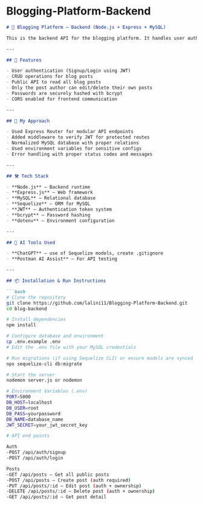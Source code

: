 # Blogging-Platform-Backend


```markdown
# 📝 Blogging Platform – Backend (Node.js + Express + MySQL)

This is the backend API for the blogging platform. It handles user authentication, post management, and ensures proper authorization using JSON Web Tokens (JWT).

---

## 🚀 Features

- User authentication (Signup/Login using JWT)
- CRUD operations for blog posts
- Public API to read all blog posts
- Only the post author can edit/delete their own posts
- Passwords are securely hashed with bcrypt
- CORS enabled for frontend communication

---

## 🧠 My Approach

- Used Express Router for modular API endpoints
- Added middleware to verify JWT for protected routes
- Normalized MySQL database with proper relations
- Used environment variables for sensitive configs
- Error handling with proper status codes and messages

---

## 🛠 Tech Stack

- **Node.js** – Backend runtime
- **Express.js** – Web framework
- **MySQL** – Relational database
- **Sequelize** – ORM for MySQL
- **JWT** – Authentication token system
- **bcrypt** – Password hashing
- **dotenv** – Environment configuration

---

## 🤖 AI Tools Used

- **ChatGPT** – use of Sequelize models, create .gitignore
- **Postman AI Assist** – For API testing

---

## 📦 Installation & Run Instructions

```bash
# Clone the repository
git clone https://github.com/lalini11/Blogging-Platform-Backend.git
cd blog-backend

# Install dependencies
npm install

# Configure database and environment
cp .env.example .env
# Edit the .env file with your MySQL credentials

# Run migrations (if using Sequelize CLI) or ensure models are synced
npx sequelize-cli db:migrate

# Start the server
nodemon server.js or nodemon

# Environment Variables (.env)
PORT=5000
DB_HOST=localhost
DB_USER=root
DB_PASS=yourpassword
DB_NAME=database_name
JWT_SECRET=your_jwt_secret_key

# API end points 

Auth
-POST /api/auth/signup
-POST /api/auth/login

Posts
-GET /api/posts – Get all public posts
-POST /api/posts – Create post (auth required)
-PUT /api/posts/:id – Edit post (auth + ownership)
-DELETE /api/posts/:id – Delete post (auth + ownership)
-GET /api/posts/:id – Get post detail

